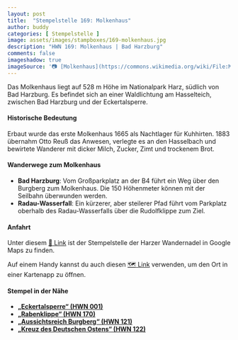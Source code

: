 ```yaml
---
layout: post
title:  "Stempelstelle 169: Molkenhaus"
author: buddy
categories: [ Stempelstelle ]
image: assets/images/stampboxes/169-molkenhaus.jpg
description: "HWN 169: Molkenhaus | Bad Harzburg"
comments: false
imageshadow: true
imageSource: '📷 [Molkenhaus](https://commons.wikimedia.org/wiki/File:Molkenhaus.jpg) von Der ursprünglich hochladende Benutzer war <a href="https://en.wikipedia.org/wiki/de:User:Hejkal" class="extiw" title="w:de:User:Hejkal">Hejkal</a> in der <a href="https://en.wikipedia.org/wiki/de:" class="extiw" title="w:de:">Wikipedia auf Deutsch</a> unter Lizenz [CC BY-SA 2.0 de](https://creativecommons.org/licenses/by-sa/2.0/de/deed.en)'
---
```


Das Molkenhaus liegt auf 528 m Höhe im Nationalpark Harz, südlich von Bad Harzburg. Es befindet sich an einer Waldlichtung am Hasselteich, zwischen Bad Harzburg und der Eckertalsperre. 

#### Historische Bedeutung

Erbaut wurde das erste Molkenhaus 1665 als Nachtlager für Kuhhirten. 1883 übernahm Otto Reuß das Anwesen, verlegte es an den Hasselbach und bewirtete Wanderer mit dicker Milch, Zucker, Zimt und trockenem Brot. 

#### Wanderwege zum Molkenhaus

- **Bad Harzburg**: Vom Großparkplatz an der B4 führt ein Weg über den Burgberg zum Molkenhaus. Die 150 Höhenmeter können mit der Seilbahn überwunden werden. 
- **Radau-Wasserfall**: Ein kürzerer, aber steilerer Pfad führt vom Parkplatz oberhalb des Radau-Wasserfalls über die Rudolfklippe zum Ziel. 

#### Anfahrt

Unter diesem [📍 Link](https://www.google.com/maps/dir/?api=1&origin=&destination=51.85568%2C%2010.57310) ist der Stempelstelle der Harzer Wandernadel in Google Maps zu finden.

<div class="android-only">
  Auf einem Handy kannst du auch diesen 
  <a href="geo:51.85568,10.57310">🗺️ Link</a> 
  verwenden, um den Ort in einer Kartenapp zu öffnen.
  <p></p>
</div>

#### Stempel in der Nähe

- [**„Eckertalsperre“ (HWN 001)**](/stempelstelle-1-eckertalsperre-staumauer)
- [**„Rabenklippe“ (HWN 170)**](/stempelstelle-170-rabenklippe)
- [**„Aussichtsreich Burgberg“ (HWN 121)**](/stempelstelle-121-aussichtsreich-burgberg)
- [**„Kreuz des Deutschen Ostens“ (HWN 122)**](/stempelstelle-122-kreuz-des-deutschen-ostens)
